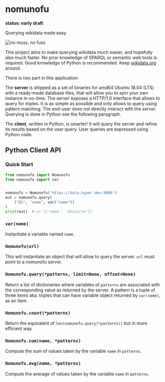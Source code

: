 # nomunofu

**status: early draft**

Querying wikidata made easy

![no muss, no fuss](https://raw.githubusercontent.com/amirouche/nomunofu/master/luca-colapinto-I378DhssWqU-unsplash.jpg)

This project aims to make querying wikidata much easier, and hopefully
also much faster.  No prior knowledge of SPARQL or semantic web tools
is required.  Good knowledge of Python is recommended.  Keep
[wikidata.org](https://wikidata.org) around.

There is two part in this application:

The **server** is shipped as a set of binaries for amd64 Ubuntu 18.04
(LTS) with a ready-made database files, that will allow you to spin
your own instance in no-time.  The server exposes a HTTP/1.0 interface
that allows to query for triples.  It is as simple as possible and
only allows to query using pattern matching.  The end-user does not
directly interact with the server.  Querying is done in Python see the
following paragraph.

The **client**, written in Python, is smarter!  It will query the server
and refine its results based on the user query.  User queries are
expressed using Python code.

## Python Client API

### Quick Start

```python
from nomunofu import Nomunofu
from nomunofu import var


nomunofu = Nomunofu('https://data.hyper.dev:8080')
out = nomunofu.query(
    ("Q1", "name", var("name"))
)
print(out)  # => [{'name': 'Universe'}]
```

### `var(name)`

Instantiate a variable named `name`.

### `Nomunofu(url)`

This will instantiate an object that will allow to query the server.
`url` must point to a nomunofu server.

### `Nomunofu.query(*patterns, limit=None, offset=None)`

Return a list of dictionaries where variables of `patterns` are
associated with the corresponding value as returned by the server.  A
pattern is a tuple of three items aka. triples that can have variable
object returned by `var(name)`, as an item.

### `Nomunofu.count(*patterns)`

Return the equivalent of `len(nomunofu.query(*patterns))` but in more
efficient way.

### `Nomunofu.sum(name, *patterns)`

Compute the sum of values taken by the variable `name` in `patterns`.

### `Nomunofu.avg(name, *patterns)`

Compute the average of values taken by the variable `name` in `patterns`.
